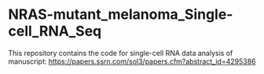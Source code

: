 # NRAS-mutant_melanoma_Single-cell_RNA_Seq
This repository contains the code for single-cell RNA data analysis of manuscript: https://papers.ssrn.com/sol3/papers.cfm?abstract_id=4295386
